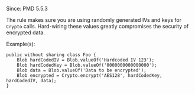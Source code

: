 Since: PMD 5.5.3

The rule makes sure you are using randomly generated IVs and keys for `Crypto` calls.
Hard-wiring these values greatly compromises the security of encrypted data.

Example(s):
```
public without sharing class Foo {
    Blob hardCodedIV = Blob.valueOf('Hardcoded IV 123');
    Blob hardCodedKey = Blob.valueOf('0000000000000000');
    Blob data = Blob.valueOf('Data to be encrypted');
    Blob encrypted = Crypto.encrypt('AES128', hardCodedKey, hardCodedIV, data);
}
```
